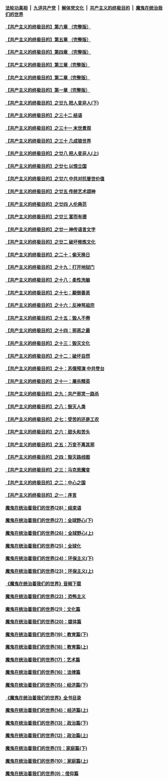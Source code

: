 ####  [法轮功真相](../../../../basic/blob/master/README.md?t=12221026) &nbsp;|&nbsp; [九评共产党](../../../../9ping.md/blob/master/README.md?t=12221026) &nbsp;|&nbsp; [解体党文化](../../../../jtdwh.md/blob/master/README.md?t=12221026)  &nbsp;|&nbsp; [共产主义的终极目的](../../../../gczydzjmd.md/blob/master/README.md?t=12221026) &nbsp;|&nbsp; [魔鬼在统治我们的世界](../../../../mgztzwmdsj.md/blob/master/README.md?t=12221026) 

#### [【共产主义的终极目的】第六章 （完整版）](../pages/nsc422/n11428913.md?t=12221026) 

#### [【共产主义的终极目的】第五章 （完整版）](../pages/nsc422/n11428912.md?t=12221026) 

#### [【共产主义的终极目的】第四章 （完整版）](../pages/nsc422/n11428907.md?t=12221026) 

#### [【共产主义的终极目的】第三章（完整版）](../pages/nsc422/n11428848.md?t=12221026) 

#### [【共产主义的终极目的】第二章（完整版）](../pages/nsc422/n11428831.md?t=12221026) 

#### [【共产主义的终极目的】第一章（完整版）](../pages/nsc422/n11417651.md?t=12221026) 

#### [【共产主义的终极目的】之廿九 把人变非人(下)](../pages/nsc422/n11344140.md?t=12221026) 

#### [【共产主义的终极目的】之三十二 结语](../pages/nsc422/n11360535.md?t=12221026) 

#### [【共产主义的终极目的】之三十一 末世景观](../pages/nsc422/n11351129.md?t=12221026) 

#### [【共产主义的终极目的】之三十 几成狼世界](../pages/nsc422/n11348280.md?t=12221026) 

#### [【共产主义的终极目的】之廿八 把人变非人(上)](../pages/nsc422/n11340492.md?t=12221026) 

#### [【共产主义的终极目的】之廿七 以恨立国](../pages/nsc422/n11336944.md?t=12221026) 

#### [【共产主义的终极目的】之廿六 中共对抗普世价值](../pages/nsc422/n11324785.md?t=12221026) 

#### [【共产主义的终极目的】之廿五 传统艺术颂神](../pages/nsc422/n11296396.md?t=12221026) 

#### [【共产主义的终极目的】之廿四 人伦典范](../pages/nsc422/n11296397.md?t=12221026) 

#### [【共产主义的终极目的】之廿三 富而有德](../pages/nsc422/n11283598.md?t=12221026) 

#### [【共产主义的终极目的】之廿一 神传语言文字](../pages/nsc422/n11263265.md?t=12221026) 

#### [【共产主义的终极目的】之廿二 破坏修炼文化](../pages/nsc422/n11245728.md?t=12221026) 

#### [【共产主义的终极目的】之二十：偷天换日](../pages/nsc422/n11238846.md?t=12221026) 

#### [【共产主义的终极目的】之十九：打开地狱门](../pages/nsc422/n11206376.md?t=12221026) 

#### [【共产主义的终极目的】之十八：柔性洗脑](../pages/nsc422/n11199994.md?t=12221026) 

#### [【共产主义的终极目的】之十七：颠倒善恶](../pages/nsc422/n11179782.md?t=12221026) 

#### [【共产主义的终极目的】之十六：反神骂祖宗](../pages/nsc422/n11166798.md?t=12221026) 

#### [【共产主义的终极目的】之十五：毁人不倦](../pages/nsc422/n11166792.md?t=12221026) 

#### [【共产主义的终极目的】之十四：邪恶之最](../pages/nsc422/n11150249.md?t=12221026) 

#### [【共产主义的终极目的】之十三：毁灭文化](../pages/nsc422/n11135227.md?t=12221026) 

#### [【共产主义的终极目的】之十二：破坏自然](../pages/nsc422/n11135214.md?t=12221026) 

#### [【共产主义的终极目的】之十：苏俄预演 中共登台](../pages/nsc422/n11118424.md?t=12221026) 

#### [【共产主义的终极目的】之十一：屠杀精英](../pages/nsc422/n11118442.md?t=12221026) 

#### [【共产主义的终极目的】之九：共产邪灵一路杀](../pages/nsc422/n11114139.md?t=12221026) 

#### [【共产主义的终极目的】之八：毁灭人类](../pages/nsc422/n11108503.md?t=12221026) 

#### [【共产主义的终极目的】之七：受苦的还是工农](../pages/nsc422/n11101809.md?t=12221026) 

#### [【共产主义的终极目的】之六：甜头和苦头](../pages/nsc422/n11096971.md?t=12221026) 

#### [【共产主义的终极目的】之五：万变不离其邪](../pages/nsc422/n11091285.md?t=12221026) 

#### [【共产主义的终极目的】之四：毁灭路线图](../pages/nsc422/n11086284.md?t=12221026) 

#### [【共产主义的终极目的】之三：马克思魔变](../pages/nsc422/n11061941.md?t=12221026) 

#### [【共产主义的终极目的】之二：中心之国](../pages/nsc422/n11047728.md?t=12221026) 

#### [【共产主义的终极目的】之一：序言](../pages/nsc422/n11086077.md?t=12221026) 

#### [魔鬼在统治着我们的世界(28)：结束语](../pages/nsc422/n10936246.md?t=12221026) 

#### [魔鬼在统治着我们的世界(27)：全球野心(下)](../pages/nsc422/n10928319.md?t=12221026) 

#### [魔鬼在统治着我们的世界(26)：全球野心(上)](../pages/nsc422/n10900318.md?t=12221026) 

#### [魔鬼在统治着我们的世界(25)：全球化](../pages/nsc422/n10788205.md?t=12221026) 

#### [魔鬼在统治着我们的世界(24)：环保主义(下)](../pages/nsc422/n10695307.md?t=12221026) 

#### [魔鬼在统治着我们的世界(23)：环保主义(上)](../pages/nsc422/n10688613.md?t=12221026) 

#### [《魔鬼在统治着我们的世界》音频下载](../pages/nsc422/n10635553.md?t=12221026) 

#### [魔鬼在统治着我们的世界(22)：恐怖主义](../pages/nsc422/n10614727.md?t=12221026) 

#### [魔鬼在统治着我们的世界(21)：文化篇](../pages/nsc422/n10597706.md?t=12221026) 

#### [魔鬼在统治着我们的世界(20)：媒体篇](../pages/nsc422/n10586579.md?t=12221026) 

#### [魔鬼在统治着我们的世界(19)：教育篇(下)](../pages/nsc422/n10564808.md?t=12221026) 

#### [魔鬼在统治着我们的世界(18)：教育篇(上)](../pages/nsc422/n10526970.md?t=12221026) 

#### [魔鬼在统治着我们的世界(17)：艺术篇](../pages/nsc422/n10499093.md?t=12221026) 

#### [魔鬼在统治着我们的世界(16)：法律篇](../pages/nsc422/n10485969.md?t=12221026) 

#### [魔鬼在统治着我们的世界(15)：经济篇(下)](../pages/nsc422/n10469975.md?t=12221026) 

#### [《魔鬼在统治着我们的世界》全书目录](../pages/nsc422/n10464261.md?t=12221026) 

#### [魔鬼在统治着我们的世界(14)：经济篇(上)](../pages/nsc422/n10457370.md?t=12221026) 

#### [魔鬼在统治着我们的世界(13)：政治篇(下)](../pages/nsc422/n10448270.md?t=12221026) 

#### [魔鬼在统治着我们的世界(12)：政治篇(上)](../pages/nsc422/n10444576.md?t=12221026) 

#### [魔鬼在统治着我们的世界(11)：家庭篇(下)](../pages/nsc422/n10440961.md?t=12221026) 

#### [魔鬼在统治着我们的世界(10)：家庭篇(上)](../pages/nsc422/n10435448.md?t=12221026) 

#### [魔鬼在统治着我们的世界(9)：信仰篇](../pages/nsc422/n10432159.md?t=12221026) 

